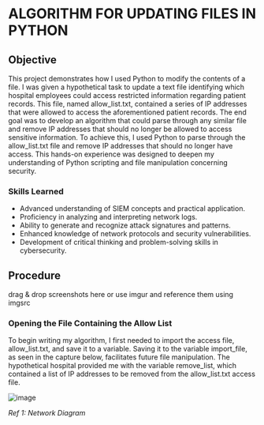 # ALGORITHM FOR UPDATING FILES IN PYTHON

## Objective


This project demonstrates how I used Python to modify the contents of a file. I was given a hypothetical task to update a text file identifying which hospital employees could access restricted information regarding patient records. This file, named allow_list.txt, contained a series of IP addresses that were allowed to access the aforementioned patient records. The end goal was to develop an algorithm that could parse through any similar file and remove IP addresses that should no longer be allowed to access sensitive information. To achieve this, I used Python to parse through the allow_list.txt file and remove IP addresses that should no longer have access. This hands-on experience was designed to deepen my understanding of Python scripting and file manipulation concerning security. 

### Skills Learned


- Advanced understanding of SIEM concepts and practical application.
- Proficiency in analyzing and interpreting network logs.
- Ability to generate and recognize attack signatures and patterns.
- Enhanced knowledge of network protocols and security vulnerabilities.
- Development of critical thinking and problem-solving skills in cybersecurity.



## Procedure
drag & drop screenshots here or use imgur and reference them using imgsrc


### Opening the File Containing the Allow List

To begin writing my algorithm, I first needed to import the access file, allow_list.txt, and save it to a variable. Saving it to the variable import_file, as seen in the capture below, facilitates future file manipulation. The hypothetical hospital provided me with the variable remove_list, which contained a list of IP addresses to be removed from the allow_list.txt access file. 

![image](https://github.com/srsalina/Python-Lab/assets/131724448/7de344aa-4981-411c-b02b-77c5ee749116)


*Ref 1: Network Diagram*
